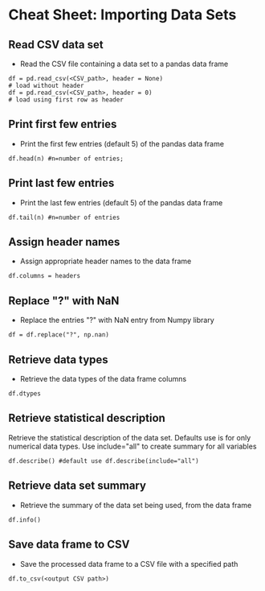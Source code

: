 # Cheat Sheet: Importing Data Sets

## Read CSV data set

- Read the CSV file containing a data set to a pandas data frame

```
df = pd.read_csv(<CSV_path>, header = None) 
# load without header 
df = pd.read_csv(<CSV_path>, header = 0) 
# load using first row as header
```

## Print first few entries
- Print the first few entries (default 5) of the pandas data frame

```
df.head(n) #n=number of entries; 
```

## Print last few entries	
- Print the last few entries (default 5) of the pandas data frame	
```
df.tail(n) #n=number of entries
```

## Assign header names	
- Assign appropriate header names to the data frame	

```
df.columns = headers
```

## Replace "?" with NaN	
- Replace the entries "?" with NaN entry from Numpy library	
```
df = df.replace("?", np.nan)
```

## Retrieve data types	
- Retrieve the data types of the data frame columns	
```
df.dtypes
```

## Retrieve statistical description	
Retrieve the statistical description of the data set. Defaults use is for only numerical data types. Use include="all" to create summary for all variables	

```
df.describe() #default use df.describe(include="all")
```

## Retrieve data set summary	
- Retrieve the summary of the data set being used, from the data frame	

```
df.info()
```

## Save data frame to CSV	
- Save the processed data frame to a CSV file with a specified path	

```
df.to_csv(<output CSV path>)
```

